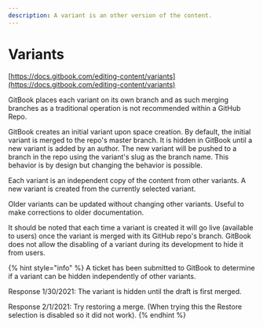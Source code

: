 ```yaml
---
description: A variant is an other version of the content.
---
```


# Variants

[https://docs.gitbook.com/editing-content/variants](https://docs.gitbook.com/editing-content/variants)

GitBook places each variant on its own branch and as such merging branches as a traditional operation is not recommended within a GitHub Repo.

GitBook creates an initial variant upon space creation. By default, the initial variant is merged to the repo's master branch. It is hidden in GitBook until a new variant is added by an author. The new variant will be pushed to a branch in the repo using the variant's slug as the branch name. This behavior is by design but changing the behavior is possible.

Each variant is an independent copy of the content from other variants. A new variant is created from the currently selected variant.

Older variants can be updated without changing other variants. Useful to make corrections to older documentation. 

It should be noted that each time a variant is created it will go live \(available to users\) once the variant is merged with its GitHub repo's branch. GitBook does not allow the disabling of a variant during its development to hide it from users.

{% hint style="info" %}
A ticket has been submitted to GitBook to determine if a variant can be hidden independently of other variants.

Response 1/30/2021: The variant is hidden until the draft is first merged.  
  
Response 2/1/2021: Try restoring a merge. \(When trying this the Restore selection is disabled so it did not work\).
{% endhint %}



